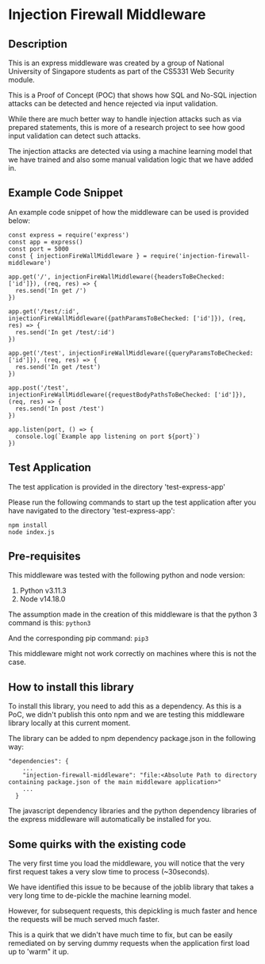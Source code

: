 # Injection Firewall Middleware

## Description

This is an express middleware was created by a group of National University of Singapore students as part of the CS5331 Web Security module.

This is a Proof of Concept (POC) that shows how SQL and No-SQL injection attacks can be detected and hence rejected via input validation.

While there are much better way to handle injection attacks such as via prepared statements, this is more of a research project to see how good input validation can detect such attacks.

The injection attacks are detected via using a machine learning model that we have trained and also some manual validation logic that we have added in.

## Example Code Snippet

An example code snippet of how the middleware can be used is provided below:
```
const express = require('express')
const app = express()
const port = 5000
const { injectionFireWallMiddleware } = require('injection-firewall-middleware')

app.get('/', injectionFireWallMiddleware({headersToBeChecked: ['id']}), (req, res) => {
  res.send('In get /')
})

app.get('/test/:id', injectionFireWallMiddleware({pathParamsToBeChecked: ['id']}), (req, res) => {
  res.send('In get /test/:id')
})

app.get('/test', injectionFireWallMiddleware({queryParamsToBeChecked: ['id']}), (req, res) => {
  res.send('In get /test')
})

app.post('/test', injectionFireWallMiddleware({requestBodyPathsToBeChecked: ['id']}), (req, res) => {
  res.send('In post /test')
})

app.listen(port, () => {
  console.log(`Example app listening on port ${port}`)
})
```

## Test Application

The test application is provided in the directory 'test-express-app'

Please run the following commands to start up the test application after you have navigated to the directory 'test-express-app':
```
npm install
node index.js
```

## Pre-requisites

This middleware was tested with the following python and node version:
1. Python v3.11.3
2. Node v14.18.0

The assumption made in the creation of this middleware is that the python 3 command is this:
`python3`

And the corresponding pip command:
`pip3`

This middleware might not work correctly on machines where this is not the case.

## How to install this library

To install this library, you need to add this as a dependency. As this is a PoC, we didn't publish this onto npm and we are testing this middleware library locally at this current moment.

The library can be added to npm dependency package.json in the following way:

```
"dependencies": {
    ...
    "injection-firewall-middleware": "file:<Absolute Path to directory containing package.json of the main middleware application>"
    ...
  }
```

The javascript dependency libraries and the python dependency libraries of the express middleware will automatically be installed for you.

## Some quirks with the existing code

The very first time you load the middleware, you will notice that the very first request takes a very slow time to process (~30seconds).

We have identified this issue to be because of the joblib library that takes a very long time to de-pickle the machine learning model.

However, for subsequent requests, this depickling is much faster and hence the requests will be much served much faster.

This is a quirk that we didn't have much time to fix, but can be easily remediated on by serving dummy requests when the application first load up to 'warm" it up.
